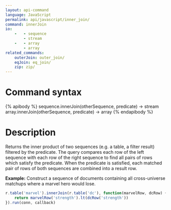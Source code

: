```yaml
---
layout: api-command
language: JavaScript
permalink: api/javascript/inner_join/
command: innerJoin
io:
    -   - sequence
        - stream
    -   - array
        - array
related_commands:
    outerJoin: outer_join/
    eqJoin: eq_join/
    zip: zip/
---
```


# Command syntax #

{% apibody %}
sequence.innerJoin(otherSequence, predicate) &rarr; stream
array.innerJoin(otherSequence, predicate) &rarr; array
{% endapibody %}

# Description #

Returns the inner product of two sequences (e.g. a table, a filter result) filtered by
the predicate. The query compares each row of the left sequence with each row of the
right sequence to find all pairs of rows which satisfy the predicate. When the predicate
is satisfied, each matched pair of rows of both sequences are combined into a result row.

__Example:__ Construct a sequence of documents containing all cross-universe matchups where a marvel hero would lose.

```js
r.table('marvel').innerJoin(r.table('dc'), function(marvelRow, dcRow) {
    return marvelRow('strength').lt(dcRow('strength'))
}).run(conn, callback)
```

